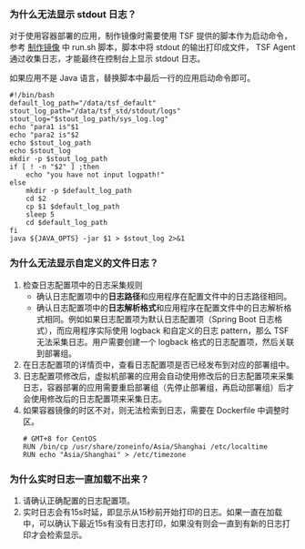### 为什么无法显示 stdout 日志？

对于使用容器部署的应用，制作镜像时需要使用 TSF 提供的脚本作为启动命令，参考 [制作镜像](https://cloud.tencent.com/document/product/649/17007) 中 run.sh 脚本，脚本中将 stdout 的输出打印成文件， TSF Agent 通过收集日志，才能最终在控制台上显示 stdout 日志。

如果应用不是 Java 语言，替换脚本中最后一行的应用启动命令即可。

```shell
#!/bin/bash
default_log_path="/data/tsf_default"
stout_log_path="/data/tsf_std/stdout/logs"
stout_log="$stout_log_path/sys_log.log"
echo "para1 is"$1
echo "para2 is"$2
echo $stout_log_path
echo $stout_log
mkdir -p $stout_log_path
if [ ! -n "$2" ] ;then
    echo "you have not input logpath!"
else
	mkdir -p $default_log_path
	cd $2
	cp $1 $default_log_path	
	sleep 5
	cd $default_log_path
fi
java ${JAVA_OPTS} -jar $1 > $stout_log 2>&1
```



### 为什么无法显示自定义的文件日志？

1. 检查日志配置项中的日志采集规则
   - 确认日志配置项中的**日志路径**和应用程序在配置文件中的日志路径相同。
   - 确认日志配置项中的**日志解析格式**和应用程序在配置文件中的日志解析格式相同。例如如果日志配置项为默认日志配置项（Spring Boot 日志格式），而应用程序实际使用 logback 和自定义的日志 pattern，那么 TSF 无法采集日志。用户需要创建一个 logback 格式的日志配置项，然后关联到部署组。
2. 在日志配置项的详情页中，查看日志配置项是否已经发布到对应的部署组中。
3. 日志配置项修改后，虚拟机部署的应用会自动使用修改后的日志配置项来采集日志，容器部署的应用需要重启部署组（先停止部署组，再启动部署组）后才会使用修改后的日志配置项来采集日志。
4. 如果容器镜像的时区不对，则无法检索到日志，需要在 Dockerfile 中调整时区。
   ```
   # GMT+8 for CentOS
   RUN /bin/cp /usr/share/zoneinfo/Asia/Shanghai /etc/localtime
   RUN echo "Asia/Shanghai" > /etc/timezone
   ```

### 为什么实时日志一直加载不出来？

1. 请确认正确配置的日志配置项。
2. 实时日志会有15s时延，即显示从15秒前开始打印的日志。如果一直在加载中，可以确认下最近15s有没有日志打印，如果没有则会一直到有新的日志打印才会检索显示。
